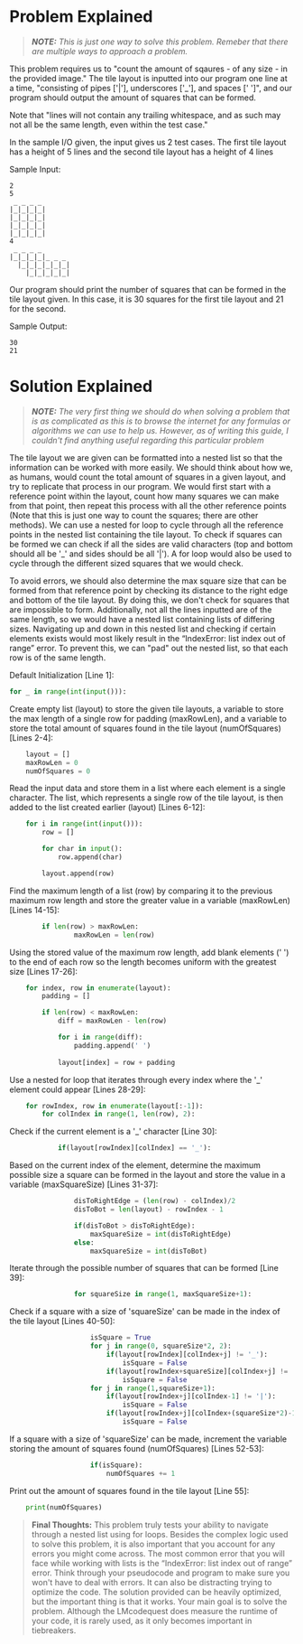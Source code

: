 # Problem Explained

>***NOTE:*** *This is just one way to solve this problem. Remeber that there are multiple ways to approach a problem.*

This problem requires us to "count the amount of sqaures - of any size - in the provided image." The tile layout is inputted into our program one line at a time, "consisting of pipes ['|'], underscores ['_'], and spaces [' ']", and our program should output the amount of squares that can be formed.

Note that "lines will not contain any trailing whitespace, and as such may not all be the same length, even within the test case."

In the sample I/O given, the input gives us 2 test cases. The first tile layout has a height of 5 lines and the second tile layout has a height of 4 lines

Sample Input:

```
2
5
 _ _ _ _
|_|_|_|_|
|_|_|_|_|
|_|_|_|_|
|_|_|_|_|
4
 _ _ _ _
|_|_|_|_|_ _ _
  |_|_|_|_|_|_|
    |_|_|_|_|_|
```

Our program should print the number of squares that can be formed in the tile layout given. In this case, it is 30 squares for the first tile layout and 21 for the second.

Sample Output:

```
30
21
```

# Solution Explained

>***NOTE:*** *The very first thing we should do when solving a problem that is as complicated as this is to browse the internet for any formulas or algorithms we can use to help us. However, as of writing this guide, I couldn't find anything useful regarding this particular problem* 

The tile layout we are given can be formatted into a nested list so that the information can be worked with more easily. We should think about how we, as humans, would count the total amount of squares in a given layout, and try to replicate that process in our program. We would first start with a reference point within the layout, count how many squares we can make from that point, then repeat this process with all the other reference points (Note that this is just one way to count the squares; there are other methods). We can use a nested for loop to cycle through all the reference points in the nested list containing the tile layout. To check if squares can be formed we can check if all the sides are valid characters (top and bottom should all be '_' and sides should be all '|'). A for loop would also be used to cycle through the different sized squares that we would check. 

To avoid errors, we should also determine the max square size that can be formed from that reference point by checking its distance to the right edge and bottom of the tile layout. By doing this, we don't check for squares that are impossible to form. Additionally, not all the lines inputted are of the same length, so we would have a nested list containing lists of differing sizes. Navigating up and down in this nested list and checking if certain elements exists would most likely result in the “IndexError: list index out of range” error. To prevent this, we can "pad" out the nested list, so that each row is of the same length.

Default Initialization [Line 1]:

```py
for _ in range(int(input())):
```

Create empty list (layout) to store the given tile layouts, a variable to store the max length of a single row for padding (maxRowLen), and a variable to store the total amount of squares found in the tile layout (numOfSquares)[Lines 2-4]:

```py
    layout = []
    maxRowLen = 0
    numOfSquares = 0
```

Read the input data and store them in a list where each element is a single character. The list, which represents a single row of the tile layout, is then added to the list created earlier (layout) [Lines 6-12]:

```py
    for i in range(int(input())):
        row = []

        for char in input():
            row.append(char)

        layout.append(row)
```

Find the maximum length of a list (row) by comparing it to the previous maximum row length and store the greater value in a variable (maxRowLen) [Lines 14-15]:

```py
        if len(row) > maxRowLen:
                maxRowLen = len(row)
```

Using the stored value of the maximum row length, add blank elements (' ') to the end of each row so the length becomes uniform with the greatest size [Lines 17-26]:

```py
    for index, row in enumerate(layout):
        padding = []

        if len(row) < maxRowLen:
            diff = maxRowLen - len(row)

            for i in range(diff):
                padding.append(' ')
            
            layout[index] = row + padding
```

Use a nested for loop that iterates through every index where the '_' element could appear [Lines 28-29]:

```py
    for rowIndex, row in enumerate(layout[:-1]):
        for colIndex in range(1, len(row), 2):
```

Check if the current element is a '_' character [Line 30]:

```py
            if(layout[rowIndex][colIndex] == '_'):
```

Based on the current index of the element, determine the maximum possible size a square can be formed in the layout and store the value in a variable (maxSquareSize) [Lines 31-37]:

```py
                disToRightEdge = (len(row) - colIndex)/2
                disToBot = len(layout) - rowIndex - 1

                if(disToBot > disToRightEdge):
                    maxSquareSize = int(disToRightEdge)
                else:
                    maxSquareSize = int(disToBot)
```

Iterate through the possible number of squares that can be formed [Line 39]:

```py
                for squareSize in range(1, maxSquareSize+1):
```

Check if a square with a size of 'squareSize' can be made in the index of the tile layout [Lines 40-50]:

```py
                    isSquare = True
                    for j in range(0, squareSize*2, 2):
                        if(layout[rowIndex][colIndex+j] != '_'):
                            isSquare = False
                        if(layout[rowIndex+squareSize][colIndex+j] != '_'):
                            isSquare = False   
                    for j in range(1,squareSize+1):
                        if(layout[rowIndex+j][colIndex-1] != '|'):
                            isSquare = False
                        if(layout[rowIndex+j][colIndex+(squareSize*2)-1] != '|'):
                            isSquare = False
```

If a square with a size of 'squareSize' can be made, increment the variable storing the amount of squares found (numOfSquares) [Lines 52-53]:

```py
                    if(isSquare):
                        numOfSquares += 1
```

Print out the amount of squares found in the tile layout [Line 55]:

```py
    print(numOfSquares)
```

> **Final Thoughts:** This problem truly tests your ability to navigate through a nested list using for loops. Besides the complex logic used to solve this problem, it is also important that you account for any errors you might come across. The most common error that you will face while working with lists is the “IndexError: list index out of range” error. Think through your pseudocode and program to make sure you won't have to deal with errors. It can also be distracting trying to optimize the code. The solution provided can be heavily optimized, but the important thing is that it works. Your main goal is to solve the problem. Although the LMcodequest does measure the runtime of your code, it is rarely used, as it only becomes important in tiebreakers.